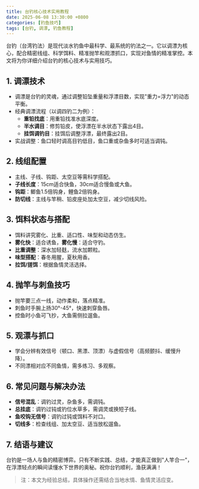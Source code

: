 ```yaml
---
title: 台钓核心技术实用教程
date: 2025-06-08 13:30:00 +0800
categories: [钓鱼技巧]
tags: [台钓, 调漂, 钓鱼教程]
---
```


台钓（台湾钓法）是现代淡水钓鱼中最科学、最系统的钓法之一。它以调漂为核心，配合精密线组、科学饵料、精准抛竿和观漂抓口，实现对鱼情的精准掌控。本文将为你详细介绍台钓的核心技术与实用技巧。

## 1. 调漂技术
- 调漂是台钓的灵魂，通过调整铅坠重量和浮漂目数，实现"重力=浮力"的动态平衡。
- 经典调漂流程（以调四钓二为例）：
  - **重铅找底**：用重铅找准水底深度。
  - **半水调目**：修剪铅皮，使浮漂在半水状态下露出4目。
  - **挂饵调钓目**：挂饵后调整浮漂，最终露出2目。
- 实战调整：鱼口轻时调高目钓低目，鱼口重或杂鱼多时可适当调钝。

## 2. 线组配置
- 主线、子线、钩距、太空豆等需科学搭配。
- **子线长度**：15cm适合快鱼，30cm适合慢鱼或大鱼。
- **钩距**：鲫鱼1.5倍钩身，鲤鱼2倍钩身。
- **防切线**：主线与竿稍、铅皮座处加太空豆，减少切线风险。

## 3. 饵料状态与搭配
- 饵料讲究雾化、比重、适口性、味型和动态仿生。
- **雾化快**：适合诱鱼，**雾化慢**：适合守钓。
- **比重调整**：深水加轻麸，流水加颗粒。
- **味型搭配**：春冬用腥，夏秋用香。
- **拉饵/搓饵**：根据鱼情灵活选择。

## 4. 抛竿与刺鱼技巧
- 抛竿要三点一线，动作柔和，落点精准。
- 刺鱼时手腕上扬30°-45°，快速刺穿鱼唇。
- 控鱼时小鱼可飞抄，大鱼需侧拉遛鱼。

## 5. 观漂与抓口
- 学会分辨有效信号（顿口、黑漂、顶漂）与虚假信号（高频颤抖、缓慢升降）。
- 不同漂相对应不同鱼情，需多练习、多观察。

## 6. 常见问题与解决办法
- **信号混乱**：调钓过灵，杂鱼多，需调钝。
- **总挂底**：调钓过钝或钓位水草多，需调灵或换短子线。
- **鱼咬钩无信号**：调钓过钝或饵料不对口。
- **切线多**：检查线组、加太空豆、适当放松遛鱼。

## 7. 结语与建议

台钓是一场人与鱼的精密博弈。只有不断实践、总结，才能真正做到"人竿合一"，在浮漂轻点的瞬间读懂水下世界的奥秘。祝你台钓顺利，渔获满满！

> 注：本文为经验总结，具体操作还需结合当地水情、鱼情灵活应变。 